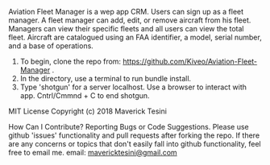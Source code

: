 Aviation Fleet Manager is a wep app CRM. Users can sign up as a fleet manager. A fleet manager can add, edit, or remove aircraft from his fleet. Managers can view their specific fleets and all users can view the total fleet. Aircraft are catalogued using an FAA identifier, a model, serial number, and a base of operations.

1. To begin, clone the repo from: https://github.com/Kiveo/Aviation-Fleet-Manager .
2. In the directory, use a terminal to run bundle install.
3. Type 'shotgun' for a server localhost. Use a browser to interact with app. Cntrl/Cmmnd + C to end shotgun.


MIT License
Copyright (c) 2018 Maverick Tesini

How Can I Contribute?
Reporting Bugs or Code Suggestions.
Please use github 'issues' functionality and pull requests after forking the repo.
If there are any concerns or topics that don't easily fall into github functionality, feel free to email me.
email: mavericktesini@gmail.com  
